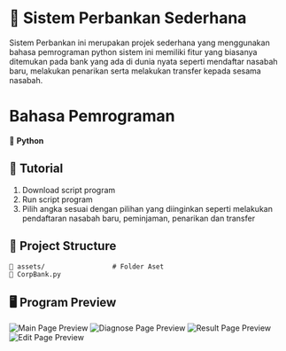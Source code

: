 # 🧠   Sistem Perbankan Sederhana  
Sistem Perbankan ini merupakan projek sederhana yang menggunakan bahasa pemrograman python sistem ini memiliki fitur yang biasanya ditemukan pada bank yang ada di dunia nyata seperti mendaftar nasabah baru, melakukan penarikan serta melakukan transfer kepada sesama nasabah.



# Bahasa Pemrograman 
🐍 **Python**    

## 🚀 Tutorial  

1. Download script program
2. Run script program
3. Pilih angka sesuai dengan pilihan yang diinginkan seperti melakukan pendaftaran nasabah baru, peminjaman, penarikan dan transfer  
## 📂 Project Structure  
```
📁 assets/                 # Folder Aset 
🐍 CorpBank.py        
```

## 🖥️ Program Preview  
![Main Page Preview](assets/screenshot_main_page.png)
![Diagnose Page Preview](assets/screenshot_diagnose_page.png)
![Result Page Preview](assets/screenshot_result_page.png)
![Edit Page Preview](assets/screenshot_edit_page.png)


